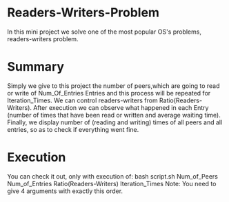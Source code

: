 # Readers-Writers-Problem
In this mini project we solve one of the most popular OS's problems, readers-writers problem. 

# Summary
Simply we give to this project the number of peers,which are going to read or write of Num_Of_Entries Entries and this process will be repeated for Iteration_Times. We can control readers-writers from Ratio(Readers-Writers). After execution we can observe what happened in each Entry (number of times that have been read or written and average waiting time). Finally, we display number of (reading and writing) times of all peers and all entries, so as to check if everything went fine. 

# Execution 
You can check it out, only with execution of: bash script.sh Num_of_Peers Num_of_Entries Ratio(Readers-Writers) Iteration_Times
Note: You need to give 4 arguments with exactly this order.
